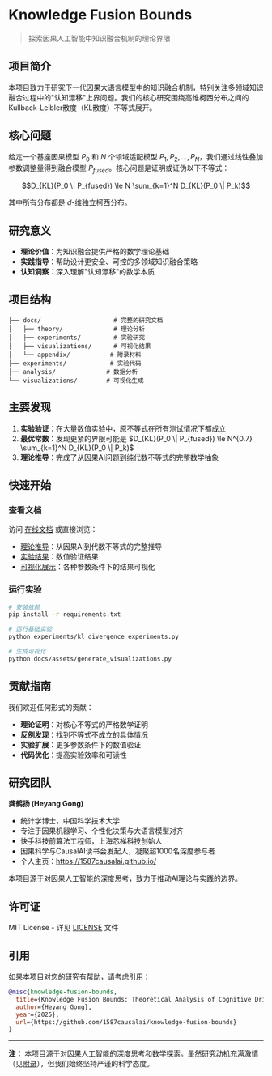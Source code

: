 # Knowledge Fusion Bounds

> 探索因果人工智能中知识融合机制的理论界限

## 项目简介

本项目致力于研究下一代因果大语言模型中的知识融合机制，特别关注多领域知识融合过程中的"认知漂移"上界问题。我们的核心研究围绕高维柯西分布之间的Kullback-Leibler散度（KL散度）不等式展开。

## 核心问题

给定一个基座因果模型 $P_0$ 和 $N$ 个领域适配模型 $P_1, P_2, \ldots, P_N$，我们通过线性叠加参数调整量得到融合模型 $P_{fused}$。核心问题是证明或证伪以下不等式：

$$D_{KL}(P_0 \| P_{fused}) \le N \sum_{k=1}^N D_{KL}(P_0 \| P_k)$$

其中所有分布都是 $d$-维独立柯西分布。

## 研究意义

- **理论价值**：为知识融合提供严格的数学理论基础
- **实践指导**：帮助设计更安全、可控的多领域知识融合策略
- **认知洞察**：深入理解"认知漂移"的数学本质

## 项目结构

```
├── docs/                    # 完整的研究文档
│   ├── theory/              # 理论分析
│   ├── experiments/         # 实验研究
│   ├── visualizations/      # 可视化结果
│   └── appendix/           # 附录材料
├── experiments/            # 实验代码
├── analysis/              # 数据分析
└── visualizations/        # 可视化生成
```

## 主要发现

1. **实验验证**：在大量数值实验中，原不等式在所有测试情况下都成立
2. **最优常数**：发现更紧的界限可能是 $D_{KL}(P_0 \| P_{fused}) \le N^{0.7} \sum_{k=1}^N D_{KL}(P_0 \| P_k)$
3. **理论推导**：完成了从因果AI问题到纯代数不等式的完整数学抽象

## 快速开始

### 查看文档

访问 [在线文档](docs/) 或直接浏览：

- [理论推导](docs/theory/causal_ai_to_algebraic_inequality.md)：从因果AI到代数不等式的完整推导
- [实验结果](docs/experiments/experiment_results.md)：数值验证结果
- [可视化展示](visualizations/)：各种参数条件下的结果可视化

### 运行实验

```bash
# 安装依赖
pip install -r requirements.txt

# 运行基础实验
python experiments/kl_divergence_experiments.py

# 生成可视化
python docs/assets/generate_visualizations.py
```

## 贡献指南

我们欢迎任何形式的贡献：

- **理论证明**：对核心不等式的严格数学证明
- **反例发现**：找到不等式不成立的具体情况
- **实验扩展**：更多参数条件下的数值验证
- **代码优化**：提高实验效率和可读性

## 研究团队

**龚鹤扬 (Heyang Gong)**
- 统计学博士，中国科学技术大学
- 专注于因果机器学习、个性化决策与大语言模型对齐
- 快手科技前算法工程师，上海芯梯科技创始人
- 因果科学与CausalAI读书会发起人，凝聚超1000名深度参与者
- 个人主页：https://1587causalai.github.io/

本项目源于对因果人工智能的深度思考，致力于推动AI理论与实践的边界。

## 许可证

MIT License - 详见 [LICENSE](LICENSE) 文件

## 引用

如果本项目对您的研究有帮助，请考虑引用：

```bibtex
@misc{knowledge-fusion-bounds,
  title={Knowledge Fusion Bounds: Theoretical Analysis of Cognitive Drift in Causal AI},
  author={Heyang Gong},
  year={2025},
  url={https://github.com/1587causalai/knowledge-fusion-bounds}
}
```

---

**注：** 本项目源于对因果人工智能的深度思考和数学探索。虽然研究动机充满激情（见[附录](docs/appendix/research_motivation.md)），但我们始终坚持严谨的科学态度。 
